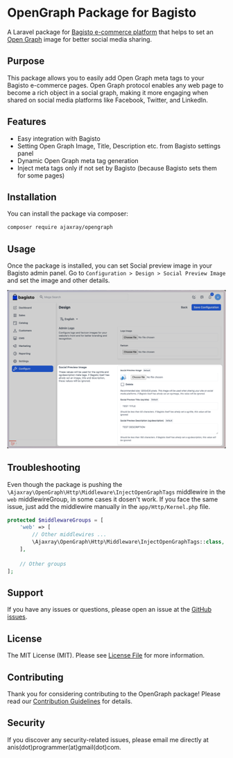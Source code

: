 # OpenGraph Package for Bagisto

A Laravel package for [Bagisto e-commerce platform](https://bagisto.com/en/) that helps to set an [Open Graph](https://ogp.me/) image for better social media sharing.

## Purpose

This package allows you to easily add Open Graph meta tags to your Bagisto e-commerce pages. Open Graph protocol enables any web page to become a rich object in a social graph, making it more engaging when shared on social media platforms like Facebook, Twitter, and LinkedIn.

## Features

- Easy integration with Bagisto
- Setting Open Graph Image, Title, Description etc. from Bagisto settings panel
- Dynamic Open Graph meta tag generation
- Inject meta tags only if not set by Bagisto (because Bagisto sets them for some pages)

## Installation

You can install the package via composer:

```bash
composer require ajaxray/opengraph
```
## Usage

Once the package is installed, you can set Social preview image in your Bagisto admin panel.
Go to `Configuration > Design > Social Preview Image` and set the image and other details.

![Social Preview Image](media/bagisto-opengraph.png)

## Troubleshooting 

Even though the package is pushing the `\Ajaxray\OpenGraph\Http\Middleware\InjectOpenGraphTags` middlewire in the `web` middlewireGroup, in some cases it dosen't work. If you face the same issue, just add the middlewire manually in the `app/Http/Kernel.php` file.

```php
protected $middlewareGroups = [
    'web' => [
        // Other middlewires ...
        \Ajaxray\OpenGraph\Http\Middleware\InjectOpenGraphTags::class,
    ],
    
    // Other groups
];
```

## Support
If you have any issues or questions, please open an issue at the [GitHub issues](https://github.com/ajaxray/bagisto-opengraph/issues).

## License
The MIT License (MIT). Please see [License File](LICENSE.md) for more information.

## Contributing
Thank you for considering contributing to the OpenGraph package! Please read our [Contribution Guidelines](CONTRIBUTING.md) for details.

## Security
If you discover any security-related issues, please email me directly at anis(dot)programmer(at)gmail(dot)com.
